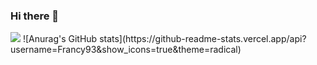 ### Hi there 👋

<img src="https://github-readme-stats.vercel.app/api?username=Francy93&show_icons=true&theme=radical">
![Anurag's GitHub stats](https://github-readme-stats.vercel.app/api?username=Francy93&show_icons=true&theme=radical)
<!--
**Francy93/Francy93** is a ✨ _special_ ✨ repository because its `README.md` (this file) appears on your GitHub profile.

Here are some ideas to get you started:

- 🔭 I’m currently working on ...
- 🌱 I’m currently learning ...
- 👯 I’m looking to collaborate on ...
- 🤔 I’m looking for help with ...
- 💬 Ask me about ...
- 📫 How to reach me: ...
- 😄 Pronouns: ...
- ⚡ Fun fact: ...
-->
